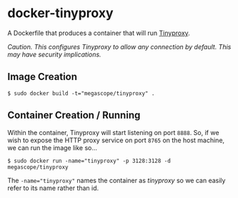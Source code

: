# docker-tinyproxy

A Dockerfile that produces a container that will run [Tinyproxy][tinyproxy].

[tinyproxy]: https://banu.com/tinyproxy/

*Caution.  This configures Tinyproxy to allow any connection by default.  This may have security implications.*


## Image Creation

```
$ sudo docker build -t="megascope/tinyproxy" .
```

## Container Creation / Running

Within the container, Tinyproxy will start listening on port `8888`.  So, if we wish to expose the HTTP proxy service on port `8765` on the host machine, we can run the image like so...

```
$ sudo docker run -name="tinyproxy" -p 3128:3128 -d megascope/tinyproxy
```

The `-name="tinyproxy"` names the container as *tinyproxy* so we can easily refer to its name rather than id.
